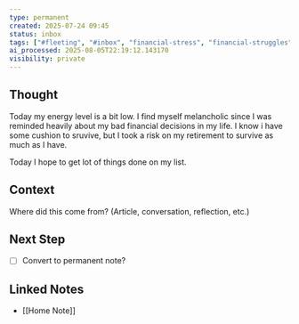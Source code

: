 ```yaml
---
type: permanent
created: 2025-07-24 09:45
status: inbox
tags: ["#fleeting", "#inbox", "financial-stress", "financial-struggles", "goal-setting", "mental-health", "personal-growth", "productivity"]
ai_processed: 2025-08-05T22:19:12.143170
visibility: private
---
```

<!--
NOTE: This file uses a static date for validation. For new notes, use:
created: 2025-07-24 09:45
-->

## Thought  
Today my energy level is a bit low. I find myself melancholic since I was reminded heavily about my bad financial decisions in my life. I know i have some cushion to sruvive, but I took a risk on my retirement to survive as much as I have. 

Today I hope to get lot of things done on my list.

## Context  
Where did this come from? (Article, conversation, reflection, etc.)

## Next Step  
- [ ] Convert to permanent note?

## Linked Notes

- [[Home Note]]
